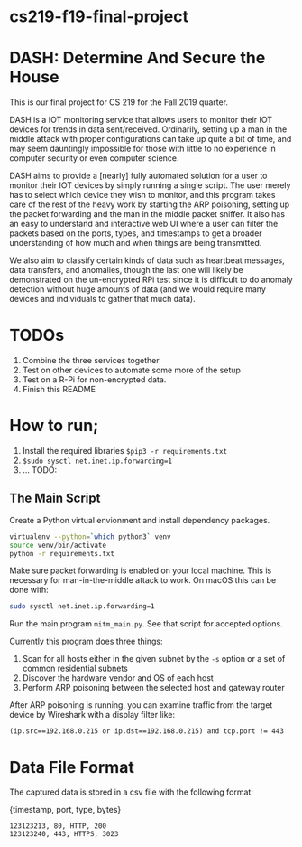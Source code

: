 # cs219-f19-final-project
# DASH: Determine And Secure the House

This is our final project for CS 219 for the Fall 2019 quarter. 

DASH is a IOT monitoring service that allows users to monitor their IOT devices for trends in data sent/received.
Ordinarily, setting up a man in the middle attack with proper configurations can take up quite a bit of time, and 
may seem dauntingly impossible for those with little to no experience in computer security or even computer science.

DASH aims to provide a [nearly] fully automated solution for a user to monitor their IOT devices by simply running 
a single script. The user merely has to select which device they wish to monitor, and this program takes care of the 
rest of the heavy work by starting the ARP poisoning, setting up the packet forwarding and the man in the middle 
packet sniffer. It also has an easy to understand and interactive web UI where a user can filter the packets based on 
the ports, types, and timestamps to get a broader understanding of how much and when things are being transmitted.

We also aim to classify certain kinds of data such as heartbeat messages, data transfers, and anomalies, though the 
last one will likely be demonstrated on the un-encrypted RPi test since it is difficult to do anomaly detection without
huge amounts of data (and we would require many devices and individuals to gather that much data). 

# TODOs

1. Combine the three services together
2. Test on other devices to automate some more of the setup
3. Test on a R-Pi for non-encrypted data.
4. Finish this README

# How to run;

1. Install the required libraries `$pip3 -r requirements.txt`
2. `$sudo sysctl net.inet.ip.forwarding=1`
3. ... TODO:

## The Main Script
Create a Python virtual envionment and install dependency packages.

```sh
virtualenv --python=`which python3` venv
source venv/bin/activate
python -r requirements.txt
```

Make sure packet forwarding is enabled on your local machine. This is necessary for man-in-the-middle attack to work. On macOS this can be done with:

```sh
sudo sysctl net.inet.ip.forwarding=1
```

Run the main program `mitm_main.py`. See that script for accepted options.

Currently this program does three things:
1. Scan for all hosts either in the given subnet by the `-s` option or a set of common residential subnets
2. Discover the hardware vendor and OS of each host
3. Perform ARP poisoning between the selected host and gateway router

After ARP poisoning is running, you can examine traffic from the target device by Wireshark with a display filter like: 

```
(ip.src==192.168.0.215 or ip.dst==192.168.0.215) and tcp.port != 443
```

# Data File Format

The captured data is stored in a csv file with the following format:

{timestamp, port, type, bytes}

``` CSV
123123213, 80, HTTP, 200
123123240, 443, HTTPS, 3023
```

